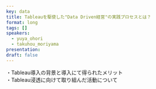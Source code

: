 ```yaml
---
key: data
title: Tableauを駆使した"Data Driven経営"の実践プロセスとは？
format: long
tags: []
speakers:
  - yuya_ohori
  - takuhou_moriyama
presentation: 
draft: false
---
```

・Tableau導入の背景と導入にて得られたメリット<br>
・Tableau浸透に向けて取り組んだ活動について